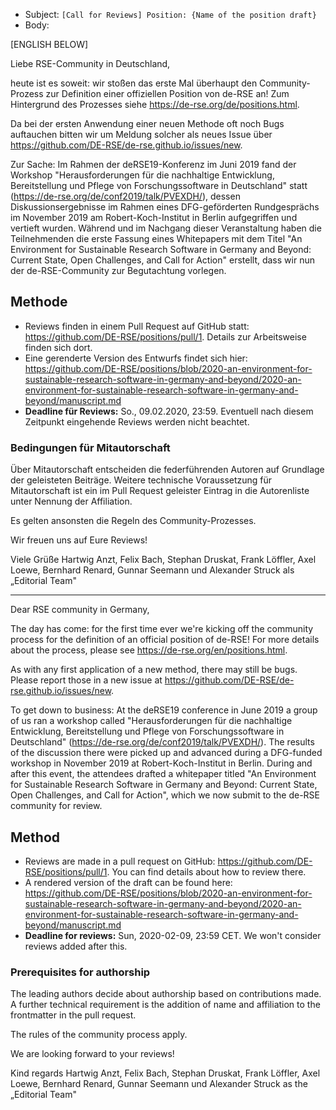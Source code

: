 - Subject: `[Call for Reviews] Position: {Name of the position draft}`
- Body:

[ENGLISH BELOW]

Liebe RSE-Community in Deutschland,

heute ist es soweit: wir stoßen das erste Mal überhaupt den Community-Prozess zur Definition einer offiziellen Position von de-RSE an! Zum Hintergrund des Prozesses siehe https://de-rse.org/de/positions.html.

Da bei der ersten Anwendung einer neuen Methode oft noch Bugs auftauchen bitten wir um Meldung solcher als neues Issue über https://github.com/DE-RSE/de-rse.github.io/issues/new.

Zur Sache: Im Rahmen der deRSE19-Konferenz im Juni 2019 fand der Workshop "Herausforderungen für die nachhaltige Entwicklung, Bereitstellung und Pflege von Forschungssoftware in Deutschland" statt (https://de-rse.org/de/conf2019/talk/PVEXDH/), dessen Diskussionsergebnisse im Rahmen eines DFG-geförderten Rundgesprächs im November 2019 am Robert-Koch-Institut in Berlin aufgegriffen und vertieft wurden. Während und im Nachgang dieser Veranstaltung haben die Teilnehmenden die erste Fassung eines Whitepapers mit dem Titel "An Environment for Sustainable Research Software in Germany and Beyond: Current State, Open Challenges, and Call for Action" erstellt, dass wir nun der de-RSE-Community zur Begutachtung vorlegen.

## Methode

- Reviews finden in einem Pull Request auf GitHub statt: https://github.com/DE-RSE/positions/pull/1. Details zur Arbeitsweise finden sich dort.
- Eine gerenderte Version des Entwurfs findet sich hier: https://github.com/DE-RSE/positions/blob/2020-an-environment-for-sustainable-research-software-in-germany-and-beyond/2020-an-environment-for-sustainable-research-software-in-germany-and-beyond/manuscript.md
- **Deadline für Reviews:** So., 09.02.2020, 23:59. Eventuell nach diesem Zeitpunkt eingehende Reviews werden nicht beachtet.

### Bedingungen für Mitautorschaft

Über Mitautorschaft entscheiden die federführenden Autoren auf Grundlage der geleisteten Beiträge. Weitere technische Voraussetzung für Mitautorschaft ist ein im Pull Request geleister Eintrag in die Autorenliste unter Nennung der Affiliation.

Es gelten ansonsten die Regeln des Community-Prozesses.

Wir freuen uns auf Eure Reviews!

Viele Grüße
Hartwig Anzt, Felix Bach, Stephan Druskat, Frank Löffler, Axel Loewe, Bernhard Renard, Gunnar Seemann und Alexander Struck als „Editorial Team"

---

Dear RSE community in Germany,

The day has come: for the first time ever we're kicking off the community process for the definition of an official position of de-RSE! For more details about the process, please see https://de-rse.org/en/positions.html.

As with any first application of a new method, there may still be bugs. Please report those in a new issue at https://github.com/DE-RSE/de-rse.github.io/issues/new.

To get down to business: At the deRSE19 conference in June 2019 a group of us ran a workshop called "Herausforderungen für die nachhaltige Entwicklung, Bereitstellung und Pflege von Forschungssoftware in Deutschland" (https://de-rse.org/de/conf2019/talk/PVEXDH/). The results of the discussion there were picked up and advanced during a DFG-funded workshop in November 2019 at Robert-Koch-Institut in Berlin. During and after this event, the attendees drafted a whitepaper titled "An Environment for Sustainable Research Software in Germany and Beyond: Current State, Open Challenges, and Call for Action", which we now submit to the de-RSE community for review.

## Method

- Reviews are made in a pull request on GitHub: https://github.com/DE-RSE/positions/pull/1. You can find details about how to review there.
- A rendered version of the draft can be found here: https://github.com/DE-RSE/positions/blob/2020-an-environment-for-sustainable-research-software-in-germany-and-beyond/2020-an-environment-for-sustainable-research-software-in-germany-and-beyond/manuscript.md
- **Deadline for reviews:** Sun, 2020-02-09, 23:59 CET. We won't consider reviews added after this.

### Prerequisites for authorship

The leading authors decide about authorship based on contributions made. A further technical requirement is the addition of name and affiliation to the frontmatter in the pull request.

The rules of the community process apply.

We are looking forward to your reviews!

Kind regards
Hartwig Anzt, Felix Bach, Stephan Druskat, Frank Löffler, Axel Loewe, Bernhard Renard, Gunnar Seemann und Alexander Struck as the „Editorial Team"